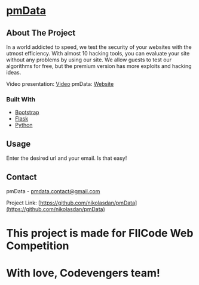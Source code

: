 
<!-- PROJECT LOGO -->
<br />
<p align="center">
  <a href="https://github.com/nikolasdan/pmData">
    <h1 style="color: #007bff"><strong>pmData</strong></h1>
  </a>


<!-- ABOUT THE PROJECT -->
## About The Project

In a world addicted to speed, we test the security of your websites with the utmost efficiency. With almost 10 hacking tools, you can evaluate your site without any problems by using our site. We allow guests to test our algorithms for free, but the premium version has more exploits and hacking ideas.

Video presentation: [Video](https://streamable.com/bsgh0i)
pmData: [Website](http://195.58.38.119:5000/)

### Built With

* [Bootstrap](https://getbootstrap.com)
* [Flask](https://flask.palletsprojects.com/en/2.0.x/)
* [Python](https://www.python.org/)


<!-- USAGE -->
## Usage
Enter the desired url and your email. Is that easy!

<!-- CONTACT -->
## Contact

pmData - pmdata.contact@gmail.com

Project Link: [https://github.com/nikolasdan/pmData](https://github.com/nikolasdan/pmData)



# This project is made for FIICode Web Competition
# With love, Codevengers team!


